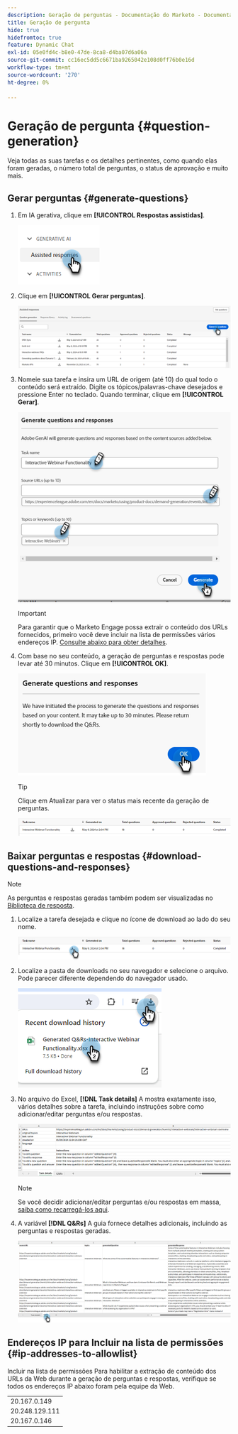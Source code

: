 ```yaml
---
description: Geração de perguntas - Documentação do Marketo - Documentação do produto
title: Geração de pergunta
hide: true
hidefromtoc: true
feature: Dynamic Chat
exl-id: 05e0fd4c-b8e0-47de-8ca8-d4ba07d6a06a
source-git-commit: cc16ec5dd5c6671ba9265042e108d0ff76b0e16d
workflow-type: tm+mt
source-wordcount: '270'
ht-degree: 0%

---
```


# Geração de pergunta {#question-generation}

Veja todas as suas tarefas e os detalhes pertinentes, como quando elas foram geradas, o número total de perguntas, o status de aprovação e muito mais.

## Gerar perguntas {#generate-questions}

1. Em IA gerativa, clique em **[!UICONTROL Respostas assistidas]**.

   ![](assets/question-generation-1.png)

1. Clique em **[!UICONTROL Gerar perguntas]**.

   ![](assets/question-generation-2.png)

1. Nomeie sua tarefa e insira um URL de origem (até 10) do qual todo o conteúdo será extraído. Digite os tópicos/palavras-chave desejados e pressione Enter no teclado. Quando terminar, clique em **[!UICONTROL Gerar]**.

   ![](assets/question-generation-3.png)

   >[!IMPORTANT]
   >
   >Para garantir que o Marketo Engage possa extrair o conteúdo dos URLs fornecidos, primeiro você deve incluir na lista de permissões vários endereços IP. [Consulte abaixo para obter detalhes](#ip-addresses-to-allowlist).

1. Com base no seu conteúdo, a geração de perguntas e respostas pode levar até 30 minutos. Clique em **[!UICONTROL OK]**.

   ![](assets/question-generation-4.png)

   >[!TIP]
   >
   >Clique em Atualizar para ver o status mais recente da geração de perguntas.

   ![](assets/question-generation-5.png)

## Baixar perguntas e respostas {#download-questions-and-responses}

>[!NOTE]
>
>As perguntas e respostas geradas também podem ser visualizadas no [Biblioteca de resposta](/help/marketo/product-docs/demand-generation/dynamic-chat/generative-ai/response-library.md).

1. Localize a tarefa desejada e clique no ícone de download ao lado do seu nome.

   ![](assets/question-generation-6.png)

1. Localize a pasta de downloads no seu navegador e selecione o arquivo. Pode parecer diferente dependendo do navegador usado.

   ![](assets/question-generation-7.png)

1. No arquivo do Excel, **[!DNL Task details]** A mostra exatamente isso, vários detalhes sobre a tarefa, incluindo instruções sobre como adicionar/editar perguntas e/ou respostas.

   ![](assets/question-generation-8.png)

   >[!NOTE]
   >
   >Se você decidir adicionar/editar perguntas e/ou respostas em massa, [saiba como recarregá-los aqui](/help/marketo/product-docs/demand-generation/dynamic-chat/generative-ai/response-library.md).

1. A variável **[!DNL Q&Rs]** A guia fornece detalhes adicionais, incluindo as perguntas e respostas geradas.

   ![](assets/question-generation-9.png)

## Endereços IP para Incluir na lista de permissões {#ip-addresses-to-allowlist}

Incluir na lista de permissões Para habilitar a extração de conteúdo dos URLs da Web durante a geração de perguntas e respostas, verifique se todos os endereços IP abaixo foram pela equipe da Web.

<table width="150">
  <tr>
    <td>20.167.0.149</td>
  </tr>
  <tr>
    <td>20.248.129.111</td>
  </tr>
  <tr>
    <td>20.167.0.146</td>
  </tr>
</table>
